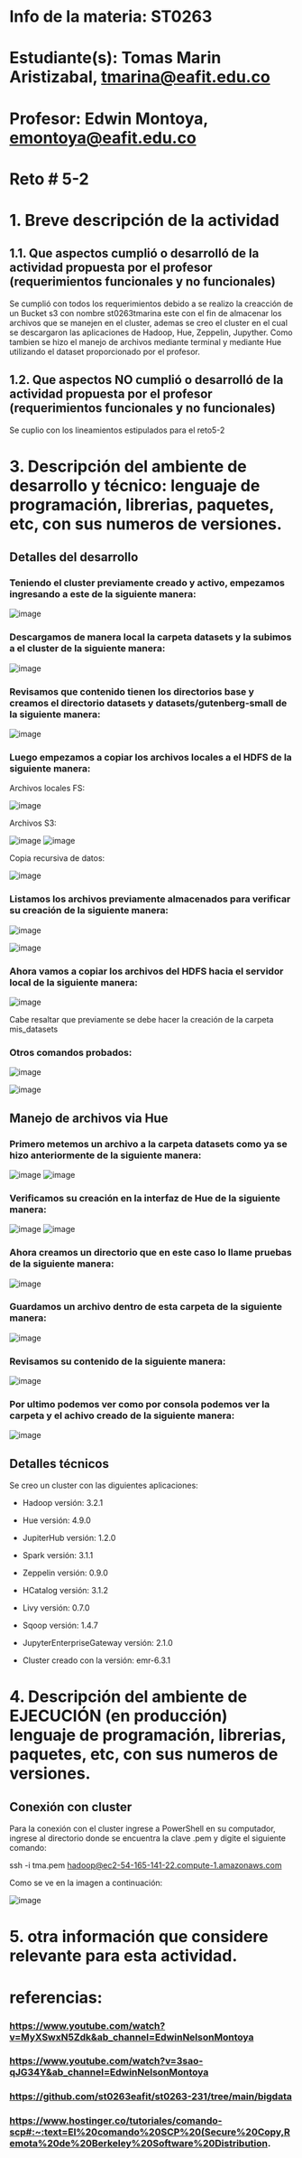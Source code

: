 # Info de la materia: ST0263
# Estudiante(s): Tomas Marin Aristizabal, tmarina@eafit.edu.co

# Profesor: Edwin Montoya, emontoya@eafit.edu.co

# Reto # 5-2

# 1. Breve descripción de la actividad

## 1.1. Que aspectos cumplió o desarrolló de la actividad propuesta por el profesor (requerimientos funcionales y no funcionales)

Se cumplió con todos los requerimientos debido a se realizo la creacción de un Bucket s3 con nombre st0263tmarina este con el fin de almacenar los archivos que se manejen en el cluster, ademas se creo el cluster en el cual se descargaron las aplicaciones de Hadoop, Hue, Zeppelin, Jupyther. Como tambien se hizo el manejo de archivos mediante terminal y mediante Hue utilizando el dataset proporcionado por el profesor.

## 1.2. Que aspectos NO cumplió o desarrolló de la actividad propuesta por el profesor (requerimientos funcionales y no funcionales)

Se cuplio con los lineamientos estipulados para el reto5-2

# 3. Descripción del ambiente de desarrollo y técnico: lenguaje de programación, librerias, paquetes, etc, con sus numeros de versiones.

## Detalles del desarrollo

### Teniendo el cluster previamente creado y activo, empezamos ingresando a este de la siguiente manera:

![image](https://github.com/tmarina1/tmarina-st0263/assets/68928376/06d1fd8b-ce39-4666-b9c8-6f5d6a7d54f6)

### Descargamos de manera local la carpeta datasets y la subimos a el cluster de la siguiente manera:

![image](https://github.com/tmarina1/tmarina-st0263/assets/68928376/6106b5bc-e8f7-4805-8a63-f6efd6a0a649)

### Revisamos que contenido tienen los directorios base y creamos el directorio datasets y datasets/gutenberg-small de la siguiente manera:

![image](https://github.com/tmarina1/tmarina-st0263/assets/68928376/43a87fc3-15e3-4402-ad5b-6a500bbb35ef)

### Luego empezamos a copiar los archivos locales a el HDFS de la siguiente manera:

Archivos locales FS:

![image](https://github.com/tmarina1/tmarina-st0263/assets/68928376/bb039118-62cb-467e-bd31-698ea09e6a47)

Archivos S3:

![image](https://github.com/tmarina1/tmarina-st0263/assets/68928376/6942f15a-a21d-4226-827c-f85911dad869)
![image](https://github.com/tmarina1/tmarina-st0263/assets/68928376/3d483a72-fc7a-4c73-833c-a40f0a360f22)

Copia recursiva de datos:

![image](https://github.com/tmarina1/tmarina-st0263/assets/68928376/555ee755-7cdb-4571-8e7c-efe510d1bbb8)

### Listamos los archivos previamente almacenados para verificar su creación de la siguiente manera:

![image](https://github.com/tmarina1/tmarina-st0263/assets/68928376/ff64b123-0055-4d56-b0f3-88bb0399b52f)

![image](https://github.com/tmarina1/tmarina-st0263/assets/68928376/faccaa57-4362-417b-94d4-f67316f9e3ae)

### Ahora vamos a copiar los archivos del HDFS hacia el servidor local de la siguiente manera:

![image](https://github.com/tmarina1/tmarina-st0263/assets/68928376/d4b82cb5-6e12-4900-99e9-f5f8512f50b0)

Cabe resaltar que previamente se debe hacer la creación de la carpeta mis_datasets

### Otros comandos probados:

![image](https://github.com/tmarina1/tmarina-st0263/assets/68928376/053db054-1f81-4f0c-b3d4-d529842aea7e)

![image](https://github.com/tmarina1/tmarina-st0263/assets/68928376/16ef678f-2f38-49c1-84ed-8501873509e9)

## Manejo de archivos via Hue

### Primero metemos un archivo a la carpeta datasets como ya se hizo anteriormente de la siguiente manera:

![image](https://github.com/tmarina1/tmarina-st0263/assets/68928376/71f64fc8-ee6e-442a-89c3-2fa08230e833)
![image](https://github.com/tmarina1/tmarina-st0263/assets/68928376/46337655-5c28-4b79-a775-2f4df2e15fef)

### Verificamos su creación en la interfaz de Hue de la siguiente manera:

![image](https://github.com/tmarina1/tmarina-st0263/assets/68928376/64ddab8b-934d-42b5-8f15-6de27ec17e2b)
![image](https://github.com/tmarina1/tmarina-st0263/assets/68928376/c2685d0d-4c77-43ee-8765-1711760925be)

### Ahora creamos un directorio que en este caso lo llame pruebas de la siguiente manera:

![image](https://github.com/tmarina1/tmarina-st0263/assets/68928376/5c52916e-840a-43e6-beb4-6bae938d7595)

### Guardamos un archivo dentro de esta carpeta de la siguiente manera:

![image](https://github.com/tmarina1/tmarina-st0263/assets/68928376/3e74e634-c81e-4484-9662-ab71c27015a2)

### Revisamos su contenido de la siguiente manera:

![image](https://github.com/tmarina1/tmarina-st0263/assets/68928376/dc644a59-d863-4380-aeda-753f4fa1f6b6)

### Por ultimo podemos ver como por consola podemos ver la carpeta y el achivo creado de la siguiente manera:

![image](https://github.com/tmarina1/tmarina-st0263/assets/68928376/de95d00a-d29b-4faf-82bc-9a1c193b6136)

## Detalles técnicos

Se creo un cluster con las diguientes aplicaciones:
* Hadoop versión: 3.2.1
* Hue versión: 4.9.0
* JupiterHub versión: 1.2.0
* Spark versión: 3.1.1
* Zeppelin versión: 0.9.0
* HCatalog versión: 3.1.2
* Livy versión: 0.7.0
* Sqoop versión: 1.4.7
* JupyterEnterpriseGateway versión: 2.1.0

* Cluster creado con la versión: emr-6.3.1

# 4. Descripción del ambiente de EJECUCIÓN (en producción) lenguaje de programación, librerias, paquetes, etc, con sus numeros de versiones.

## Conexión con cluster

Para la conexión con el cluster ingrese a PowerShell en su computador, ingrese al directorio donde se encuentra la clave .pem y digite el siguiente comando:

ssh -i tma.pem hadoop@ec2-54-165-141-22.compute-1.amazonaws.com

Como se ve en la imagen a continuación:

![image](https://github.com/tmarina1/tmarina-st0263/assets/68928376/ad17dcd4-93e3-42ff-aef1-dbccb1792558)


# 5. otra información que considere relevante para esta actividad.

# referencias:

### https://www.youtube.com/watch?v=MyXSwxN5Zdk&ab_channel=EdwinNelsonMontoya
### https://www.youtube.com/watch?v=3sao-qJG34Y&ab_channel=EdwinNelsonMontoya
### https://github.com/st0263eafit/st0263-231/tree/main/bigdata
### https://www.hostinger.co/tutoriales/comando-scp#:~:text=El%20comando%20SCP%20(Secure%20Copy,Remota%20de%20Berkeley%20Software%20Distribution.
